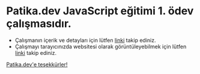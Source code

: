 # Patika.dev JavaScript eğitimi 1. ödev çalışmasıdır. 

* Çalışmanın içerik ve detayları için lütfen [linki](https://app.patika.dev/courses/javascript/odev1) takip ediniz.
* Çalışmayı tarayıcınızda websitesi olarak görüntüleyebilmek için lütfen [linki](https://dilara-koc.github.io/patikadev-js-kategorisi/js_hw1/) takip ediniz.

[Patika.dev'e teşekkürler!](https://www.patika.dev/tr) 